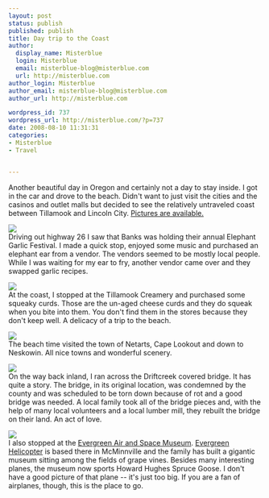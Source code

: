 ```yaml
---
layout: post
status: publish
published: publish
title: Day trip to the Coast
author:
  display_name: Misterblue
  login: Misterblue
  email: misterblue-blog@misterblue.com
  url: http://misterblue.com
author_login: Misterblue
author_email: misterblue-blog@misterblue.com
author_url: http://misterblue.com

wordpress_id: 737
wordpress_url: http://misterblue.com/?p=737
date: 2008-08-10 11:31:31
categories:
- Misterblue
- Travel


---
```

Another beautiful day in Oregon and certainly not a day to stay inside. I got in the car and drove to the beach. Didn't want to just visit the cities and the casinos and outlet malls but decided to see the relatively untraveled coast between Tillamook and Lincoln City. <a href="http://pics.misterblue.com/v/20080810-BeachTrip/">Pictures are available.</a>
<p>
<div class="g2image_float_left"><a href="/images/oldimages/IMG_5769.jpg"><img src="/images/oldimages/thumb/IMG_5769.jpg" class="oldImageThumb"/></a></div>Driving out highway 26 I saw that Banks was holding their annual Elephant Garlic Festival. I made a quick stop, enjoyed some music and purchased an elephant ear from a vendor. The vendors seemed to be mostly local people. While I was waiting for my ear to fry, another vendor came over and they swapped garlic recipes.
</p>
<p>
<div class="g2image_float_right"><a href="/images/oldimages/IMG_5802.jpg"><img src="/images/oldimages/thumb/IMG_5802.jpg" class="oldImageThumb"/></a></div>At the coast, I stopped at the Tillamook Creamery and purchased some squeaky curds. Those are the un-aged cheese curds and they do squeak when you bite into them. You don't find them in the stores because they don't keep well. A delicacy of a trip to the beach.
</p>
<p>
<div class="g2image_float_left"><a href="/images/oldimages/IMG_5832.jpg"><img src="/images/oldimages/thumb/IMG_5832.jpg" class="oldImageThumb"/></a></div>The beach time visited the town of Netarts, Cape Lookout and down to Neskowin. All nice towns and wonderful scenery.
</p>
<p>
<div class="g2image_float_right"><a href="/images/oldimages/IMG_5850.jpg"><img src="/images/oldimages/thumb/IMG_5850.jpg" class="oldImageThumb"/></a></div>On the way back inland, I ran across the Driftcreek covered bridge. It has quite a story. The bridge, in its original location, was condemned by the county and was scheduled to be torn down because of rot and a good bridge was needed. A local family took all of the bridge pieces and, with the help of many local volunteers and a local lumber mill, they rebuilt the bridge on their land. An act of love.
</p>
<p>
<div class="g2image_float_left"><a href="/images/oldimages/IMG_5871.jpg"><img src="/images/oldimages/thumb/IMG_5871.jpg" class="oldImageThumb"/></a></div>I also stopped at the <a href="http://www.sprucegoose.org/">Evergreen Air and Space Museum</a>. <a href="http://www.evergreenaviation.com/">Evergreen Helicopter</a> is based there in McMinnville and  the family has built a gigantic museum sitting among the fields of grape vines. Besides many interesting planes, the museum now sports Howard Hughes Spruce Goose. I don't have a good picture of that plane -- it's just too big. If you are a fan of airplanes, though, this is the place to go.
</p>
